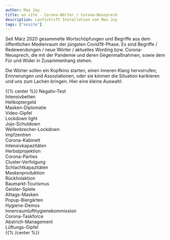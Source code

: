 ```yaml
---
author: Max Joy
title: on site - Corona-Wörter / Corona-Neusprech
description: Laufschrift Installation von Max Joy
tags: ["onsite"]
---
```


Seit März 2020 gesammelte Wortschöpfungen und Begriffe aus dem öffentlichen Medienraum der jüngsten Covid19-Phase. Es sind Begriffe / Redewendungen / neue Wörter / aktuelles Wording bzw. Corona-Neusprech, die mit der Pandemie und deren Gegenmaßnahmen, sowie dem Für und Wider in Zusammenhang stehen. 

Die Wörter sollen ein Kopfkino starten, einen inneren Klang hervorrufen, Erinnerungen und Assoziationen, oder sie können die Situation karikieren und uns zum Lachen bringen. Hier eine kleine Auswahl:

{{% center %}}
Negativ-Test  
Intensivbetten  
Helikoptergeld  
Masken-Diplomatie  
Video-Gipfel  
Lockdown light  
Jojo-Schutdown  
Wellenbrecher-Lockdown  
Impfzentren  
Corona-Kabinett  
Intensivkapazitäten  
Herbstprojektion  
Corona-Parties  
Cluster-Verfolgung  
Schlachtkapazitäten  
Maskenproduktion  
Rückholaktion  
Baumarkt-Tourismus  
Geister-Spiele  
Alltags-Masken  
Popup-Biergärten  
Hygiene-Demos  
Innenraumlufthygienekommission  
Corona-Taskforce  
Abstrich-Management  
Lüftungs-Gipfel  
{{% /center %}}
